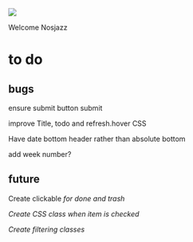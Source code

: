 <img src="https://codeinstitute.s3.amazonaws.com/fullstack/ci_logo_small.png" style="margin: 0;">

Welcome Nosjazz

# to do

## bugs

ensure submit button submit

improve Title, todo and refresh.hover CSS

Have date bottom header rather than absolute bottom

add week number?

## future

Create clickable <i> for done and trash

Create CSS class when item is checked

Create filtering classes
